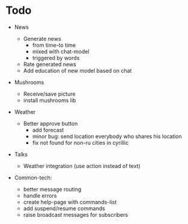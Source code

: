 # Todo
    
* News
    * Generate news 
        - from time-to time 
        - mixed with chat-model
        - triggered by words
    * Rate generated news
    * Add education of new model based on chat

* Mushrooms
    * Receive/save picture
    * install mushrooms lib
    
* Weather
    * Better approve button
       * add forecast
       * minor bug: send location everybody who shares his location
       * fix not found for non-ru cities in cyrillic
        
* Talks
    * Weather integration (use action instead of text)

* Common-tech:
    * better message routing
    * handle errors
    * create help-page with commands-list
    * add suspend/resume commands
    * raise broadcast messages for subscribers
    
    